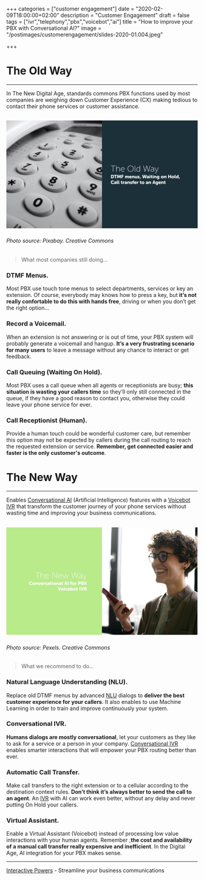 +++
categories = ["customer engagement"]
date = "2020-02-09T18:00:00+02:00"
description = "Customer Engagement"
draft = false
tags = ["ivr","telephony","pbx","voicebot","ai"]
title = "How to improve your PBX with Conversational AI?"
image = "/postimages/customerengagement/slides-2020-01.004.jpeg"

+++

#	The Old Way
---
In The New Digital Age, standards commons PBX functions used by most companies are weighing down  Customer Experience (CX) making tedious to contact their phone services or customer assistance.

![The Old Way](/postimages/customerengagement/slides-2020-01.005.jpeg)
------------
###### Photo source: Pixabay. Creative Commons

> What most companies still doing…

###	 DTMF Menus.

Most PBX use touch tone menus to select departments, services or key an extension. Of course, everybody may knows how to press a key, but **it’s not really confortable to do this with hands free**, driving or when you don’t get the right option…

###	Record a Voicemail.

When an extension is not answering or is out of time, your PBX system will probably generate a voicemail and hangup. **It’s a very frustrating scenario for many users** to leave a message without any chance to interact or get feedback.

###	 Call Queuing (Waiting On Hold).

Most PBX uses a call queue when all agents or receptionists are busy; **this situation is wasting your callers time** so they'll only still connected in the queue, if they have a good reason to contact you, otherwise they could leave your phone service for ever.

###	Call Receptionist (Human).

Provide a human touch could be wonderful customer care, but remember this option may not be expected by callers during the call routing to reach the requested extension or service. **Remember, get connected easier and faster is the only customer's outcome**.

#	The New Way
---
Enables [Conversational AI](https://blog.ivrpowers.com/post/trends/ai-contact-center/) (Artificial Intelligence) features with a [Voicebot IVR](https://www.ivrpowers.com/portfolio/voicebot/) that transform the customer journey of your phone services without wasting time and improving your business communications.

![The New Way](/postimages/customerengagement/slides-2020-01.007.jpeg)
------------
###### Photo source: Pexels. Creative Commons

> What we recommend to do… 

###	Natural Language Understanding (NLU).

Replace old DTMF menus by advanced [NLU](https://blog.ivrpowers.com/post/technologies/what-is-nlu/) dialogs to **deliver the best customer experience for your callers**. It also enables to use Machine Learning in order to train and improve continuously your system.

###	Conversational IVR.

**Humans dialogs are mostly conversational**, let your customers as they like to ask for a service or a person in your company. [Conversational IVR](https://blog.ivrpowers.com/post/products/conversational-ivr-applications/) enables smarter interactions that will empower your PBX routing better than ever.

###	Automatic Call Transfer.

Make call transfers to the right extension or to a cellular according to the destination context rules. **Don’t think it’s always better to send the call to an agent**. An [IVR](https://blog.ivrpowers.com/post/technologies/what-is-ivr/) with AI can work even better, without any delay and never putting On Hold your callers.

###	Virtual Assistant.

Enable a Virtual Assistant (Voicebot) instead of processing low value interactions with your human agents. Remember ,**the cost and availability of a manual call transfer really expensive and inefficient**. In the Digital Age, AI integration for your PBX makes sense.

---
[Interactive Powers](http://www.ivrpowers.com/) - Streamline your business communications

